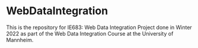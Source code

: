 # WebDataIntegration
This is the repository for IE683: Web Data Integration Project done in Winter 2022 as part of the Web Data Integration Course at the University of Mannheim.
